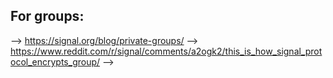 ## For groups:
--> https://signal.org/blog/private-groups/
--> https://www.reddit.com/r/signal/comments/a2ogk2/this_is_how_signal_protocol_encrypts_group/
--> 
